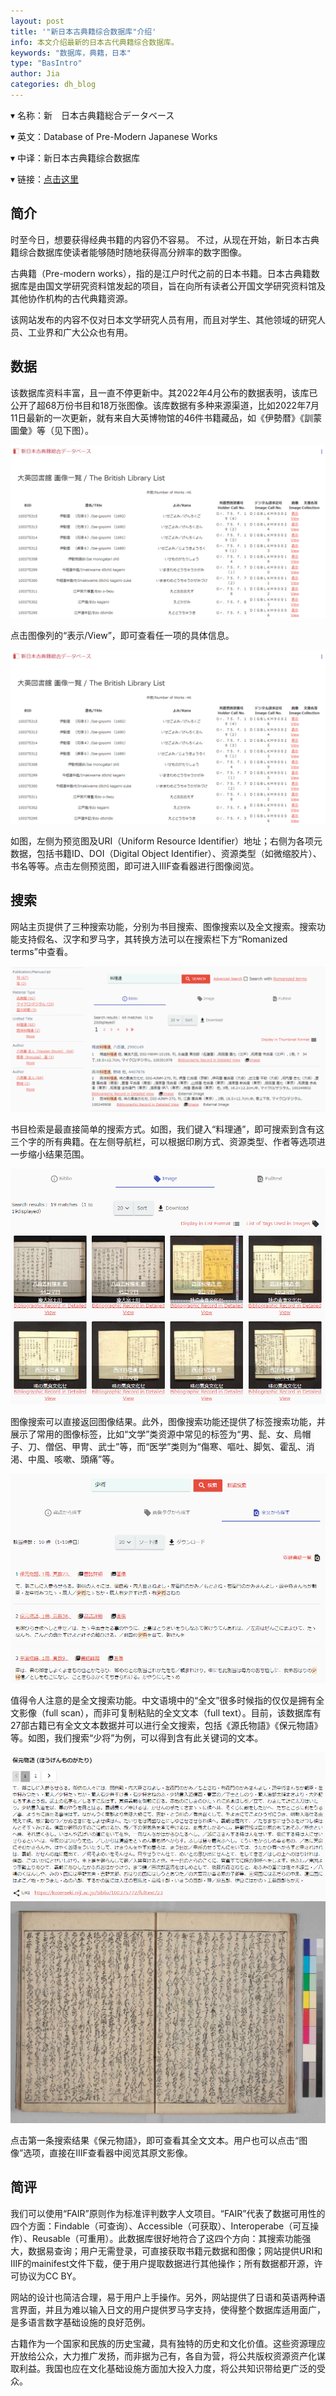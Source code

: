 ```yaml
---
layout: post
title: '"新日本古典籍综合数据库"介绍'
info: 本文介绍最新的日本古代典籍综合数据库。
keywords: "数据库，典籍，日本"
type: "BasIntro"
author: Jia
categories: dh_blog
---
```


▾ 名称：新　日本古典籍総合データベース 

▾ 英文：Database of Pre-Modern Japanese Works

▾ 中译：新日本古典籍综合数据库

▾ 链接：[点击这里](https://kotenseki.nijl.ac.jp/)


## 简介
时至今日，想要获得经典书籍的内容仍不容易。 不过，从现在开始，新日本古典籍综合数据库使读者能够随时随地获得高分辨率的数字图像。

古典籍（Pre-modern works），指的是江户时代之前的日本书籍。日本古典籍数据库是由国文学研究资料馆发起的项目，旨在向所有读者公开国文学研究资料馆及其他协作机构的古代典籍资源。

该网站发布的内容不仅对日本文学研究人员有用，而且对学生、其他领域的研究人员、工业界和广大公众也有用。

## 数据
该数据库资料丰富，且一直不停更新中。其2022年4月公布的数据表明，该库已公开了超68万份书目和18万张图像。该库数据有多种来源渠道，比如2022年7月11日最新的一次更新，就有来自大英博物馆的46件书籍藏品，如《伊勢暦》《訓蒙圖彙》等（见下图）。

![image](https://raw.githubusercontent.com/DHHD2022/DHHD2022.GitHub.io/main/pics/2022-07-14/shuju1.png)

点击图像列的“表示/View”，即可查看任一项的具体信息。

![image](https://raw.githubusercontent.com/DHHD2022/DHHD2022.GitHub.io/main/pics/2022-07-14/shuju1.png)

如图，左侧为预览图及URI（Uniform Resource Identifier）地址；右侧为各项元数据，包括书籍ID、DOI（Digital Object Identifier）、资源类型（如微缩胶片）、书名等等。点击左侧预览图，即可进入IIIF查看器进行图像阅览。

## 搜索
网站主页提供了三种搜索功能，分别为书目搜索、图像搜索以及全文搜索。搜索功能支持假名、汉字和罗马字，其转换方法可以在搜索栏下方“Romanized terms”中查看。

![image](https://raw.githubusercontent.com/DHHD2022/DHHD2022.GitHub.io/main/pics/2022-07-14/sousuo1.png)

书目检索是最直接简单的搜索方式。如图，我们键入“料理通”，即可搜索到含有这三个字的所有典籍。在左侧导航栏，可以根据印刷方式、资源类型、作者等选项进一步缩小结果范围。

![image](https://raw.githubusercontent.com/DHHD2022/DHHD2022.GitHub.io/main/pics/2022-07-14/sousuo2.png)

图像搜索可以直接返回图像结果。此外，图像搜索功能还提供了标签搜索功能，并展示了常用的图像标签，比如“文学”类资源中常见的标签为“男、髭、女、烏帽子、刀、僧侶、甲冑、武士”等，而“医学”类则为“傷寒、嘔吐、脚気、霍乱、消渇、中風、咳嗽、頭痛”等。

![image](https://raw.githubusercontent.com/DHHD2022/DHHD2022.GitHub.io/main/pics/2022-07-14/sousuo3.png)

值得令人注意的是全文搜索功能。中文语境中的“全文”很多时候指的仅仅是拥有全文影像（full scan），而非可复制粘贴的全文文本（full text）。目前，该数据库有27部古籍已有全文文本数据并可以进行全文搜索，包括《源氏物語》《保元物語》等。如图，我们搜索“少将”为例，可以得到含有此关键词的文本。

![image](https://raw.githubusercontent.com/DHHD2022/DHHD2022.GitHub.io/main/pics/2022-07-14/sousuo4.png)
![image](https://raw.githubusercontent.com/DHHD2022/DHHD2022.GitHub.io/main/pics/2022-07-14/sousuo5.png)

点击第一条搜索结果《保元物語》，即可查看其全文文本。用户也可以点击“图像”选项，直接在IIIF查看器中阅览其原文影像。

## 简评
我们可以使用“FAIR”原则作为标准评判数字人文项目。“FAIR”代表了数据可用性的四个方面：Findable（可查询）、Accessible（可获取）、Interoperabe（可互操作）、Reusable（可重用）。此数据库很好地符合了这四个方向：其搜索功能强大，数据易查询；用户无需登录，可直接获取书籍元数据和图像；网站提供URI和IIIF的mainifest文件下载，便于用户提取数据进行其他操作；所有数据都开源，许可协议为CC BY。

网站的设计也简洁合理，易于用户上手操作。另外，网站提供了日语和英语两种语言界面，并且为难以输入日文的用户提供罗马字支持，使得整个数据库适用面广，是多语言数字基础设施的良好范例。

古籍作为一个国家和民族的历史宝藏，具有独特的历史和文化价值。这些资源理应开放给公众，大力推广发扬，而非据为己有，各自为营，将公共版权资源资产化谋取利益。我国也应在文化基础设施方面加大投入力度，将公共知识带给更广泛的受众。